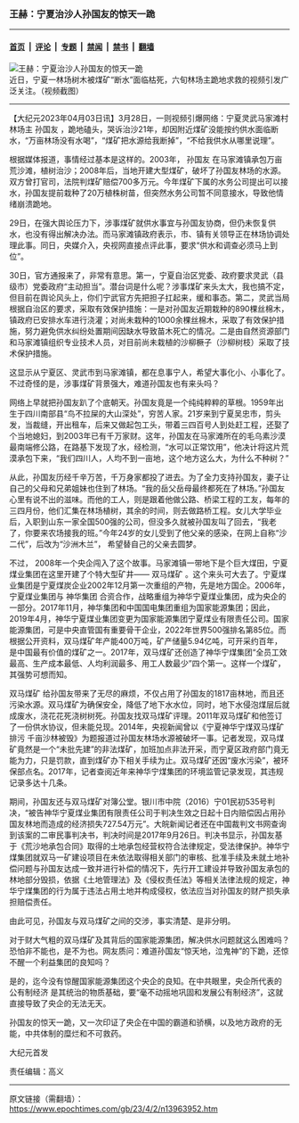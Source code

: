 ### 王赫：宁夏治沙人孙国友的惊天一跪

---

#### [首页](../../../..?n13963952) &nbsp;|&nbsp; [评论](../../../../../epoch-comment?n13963952) &nbsp;|&nbsp; [专题](../../../../../epoch-special?n13963952) &nbsp;|&nbsp; [禁闻](../../../../../epoch-news?n13963952) &nbsp;|&nbsp; [禁书](../../../../../books?n13963952) &nbsp;|&nbsp; [翻墙](https://github.com/gfw-breaker/nogfw/blob/master/README.md?n13963952)


<div><img alt="王赫：宁夏治沙人孙国友的惊天一跪" class="attachment-djy_600_400 size-djy_600_400 wp-post-image" src="https://i.epochtimes.com/assets/uploads/2023/03/id13961250-6a08bf82d74191cf9e1ca364ec960150-600x400.jpg"/>
<div class="caption">
 近日，宁夏一林场树木被煤矿“断水”面临枯死，六旬林场主跪地求救的视频引发广泛关注。（视频截图）
</div></div><hr/><div class="post_content" id="artbody" itemprop="articleBody">
 <!-- article content begin -->
 <p>
  【大纪元2023年04月03日讯】3月28日，一则视频引爆网络：宁夏灵武马家滩村林场主
  <ok href="https://www.epochtimes.com/gb/tag/%E5%AD%99%E5%9B%BD%E5%8F%8B.html">
   孙国友
  </ok>
  ，跪地磕头，哭诉治沙21年，却因附近煤矿没能按约供水面临断水，“万亩林场没有水喝”，“煤矿把水源给我断掉”，“不给我供水从哪里说理”。
 </p>
 <p>
  根据媒体报道，事情经过基本是这样的。2003年，
  <ok href="https://www.epochtimes.com/gb/tag/%E5%AD%99%E5%9B%BD%E5%8F%8B.html">
   孙国友
  </ok>
  在马家滩镇承包万亩荒沙滩，植树治沙；2008年后，当地开建大型煤矿，破坏了孙国友林场的水源。双方曾打官司，法院判煤矿赔偿700多万元。今年煤矿下属的水务公司提出可以接水，孙国友提前栽种了20万植株树苗，但突然水务公司暂不同意接水，导致他情绪崩溃跪地。
 </p>
 <p>
  29日，在强大舆论压力下，涉事煤矿就供水事宜与孙国友协商，但仍未恢复供水，也没有得出解决办法。而马家滩镇政府表示，市、镇有关领导正在林场协调处理此事。同日，央媒介入，央视网直接点评此事，要求“供水和调查必须马上到位”。
 </p>
 <p>
  30日，官方通报来了，非常有意思。第一，宁夏自治区党委、政府要求灵武（县级市）党委政府“主动担当”。潜台词是什么呢？涉事煤矿来头太大，我也搞不定，但目前在舆论风头上，你们宁武官方先把担子扛起来，缓和事态。第二，灵武当局根据自治区的要求，采取有效保护措施：一是对孙国友近期栽种的890棵丝棉木，镇政府已安排水车进行浇灌；对尚未栽种的1000余棵丝棉木，采取了有效保护措施，努力避免供水纠纷处置期间因缺水导致苗木死亡的情况。二是由自然资源部门和马家滩镇组织专业技术人员，对目前尚未栽植的沙柳橛子（沙柳树枝）采取了技术保护措施。
 </p>
 <p>
  这显示从宁夏区、灵武市到马家滩镇，都在息事宁人，希望大事化小、小事化了。不过奇怪的是，涉事煤矿背景强大，难道孙国友也有来头吗？
 </p>
 <p>
  网络上早就把孙国友趴了个底朝天。孙国友竟是一个纯纯粹粹的草根。1959年出生于四川南部县“鸟不拉屎的大山深处”，穷苦人家。21岁来到宁夏吴忠市，剪头发，当裁缝，开出租车，后来又做起包工头，带着三四百号人到处赶工程，还娶了个当地媳妇，到2003年已有千万家财。这年，孙国友在马家滩所在的毛乌素沙漠最南端修公路，在路基下发现了水，经检测，“水可以正常饮用”，他决计将这片荒漠承包下来，“我们四川人，人均不到一亩地，这个地方这么大，为什么不种树？”
 </p>
 <p>
  从此，孙国友历经千辛万苦，千万身家都投了进去。为了全力支持孙国友，妻子让自己的父母和兄弟姐妹也住到了林场。“我的岳父岳母最终都死在了林场。”孙国友心里有说不出的滋味。而他的工人，则是跟着他做公路、桥梁工程的工友，每年的三四月份，他们汇集在林场植树，其余的时间，则去做路桥工程。女儿大学毕业后，入职到山东一家全国500强的公司，但没多久就被孙国友叫了回去，“我老了，你要来农场接我的班。”今年24岁的女儿受到了他父亲的感染，在网上自称“沙二代”，后改为“沙洲木兰”， 希望替自己的父亲去圆梦。
 </p>
 <p>
  不过， 2008年一个央企闯入了这个故事。马家滩镇一带地下是个巨大煤田，宁夏煤业集团在这里开建了个特大型矿井——
  <ok href="https://www.epochtimes.com/gb/tag/%E5%8F%8C%E9%A9%AC%E7%85%A4%E7%9F%BF.html">
   双马煤矿
  </ok>
  。这个来头可大去了。宁夏煤业集团是宁夏煤炭企业2002年12月第一次重组的产物，先是地方国企。2006年，宁夏煤业集团与
  <ok href="https://www.epochtimes.com/gb/tag/%E7%A5%9E%E5%8D%8E%E9%9B%86%E5%9B%A2.html">
   神华集团
  </ok>
  合资合作，战略重组为神华宁夏煤业集团，成为央企的一部分。2017年11月，神华集团和中国国电集团重组为国家能源集团；因此，2019年4月，神华宁夏煤业集团变更为国家能源集团宁夏煤业有限责任公司。国家能源集团，可是中央直管国有重要骨干企业，2022年世界500强排名第85位。而根据公开资料，双马煤矿年产能400万吨，矿产储量5.94亿吨，可开采约百年，是中国最有价值的煤矿之一。2017年，双马煤矿还创造了神华宁煤集团“全员工效最高、生产成本最低、人均利润最多、用工人数最少”四个第一。这样一个煤矿，其强势可想而知。
 </p>
 <p>
  <ok href="https://www.epochtimes.com/gb/tag/%E5%8F%8C%E9%A9%AC%E7%85%A4%E7%9F%BF.html">
   双马煤矿
  </ok>
  给孙国友带来了无尽的麻烦，不仅占用了孙国友的1817亩林地，而且还污染水源。双马煤矿为确保安全，降低了地下水水位，同时，地下水侵泡煤层后就成废水，浇花花死浇树树死。孙国友找双马煤矿评理。2011年双马煤矿和他签订了一份供水协议，但未能兑现。2014年，央视新闻曾以《宁夏神华宁煤双马煤矿排污 千亩沙林被毁》为题报道过孙国友林场水源被破坏一事。记者发现，双马煤矿竟然是一个“未批先建”的非法煤矿，加班加点非法开采，而宁夏区政府部门竟无能为力，只是罚款，直到煤矿办下相关手续为止。双马煤矿还因“废水污染”，被环保部点名。2017年，记者查阅近年来神华宁煤集团的环境监管记录发现，其违规记录多达十几条。
 </p>
 <p>
  期间，孙国友还与双马煤矿对簿公堂。银川市中院（2016）宁01民初535号判决，“被告神华宁夏煤业集团有限责任公司于判决生效之日起十日内赔偿因占用孙国友林地而造成的经济损失727.54万元”。大皖新闻记者还在中国裁判文书网查询到该案的二审民事判决书，判决时间是2017年9月26日。判决书显示，孙国友基于《荒沙地承包合同》取得的土地承包经营权符合法律规定，受法律保护。神华宁煤集团就双马一矿建设项目在未依法取得相关部门的审核、批准手续及未就土地补偿问题与孙国友达成一致并进行补偿的情况下，先行开工建设并导致孙国友承包的林地部分毁损，依据《土地管理法》及《侵权责任法》等相关法律法规的规定，神华宁煤集团的行为属于违法占用土地并构成侵权，依法应当对孙国友的财产损失承担赔偿责任。
 </p>
 <p>
  由此可见，孙国友与双马煤矿之间的交涉，事实清楚、是非分明。
 </p>
 <p>
  对于财大气粗的双马煤矿及其背后的国家能源集团，解决供水问题就这么困难吗？恐怕非不能也，是不为也。网友质问：难道孙国友“惊天地，泣鬼神”的下跪，还惊不醒一个利益集团的良知吗？
 </p>
 <p>
  是的，迄今没有惊醒国家能源集团这个央企的良知。在中共眼里，央企所代表的
  <ok href="https://www.epochtimes.com/gb/tag/%E5%85%AC%E6%9C%89%E5%88%B6%E7%BB%8F%E6%B5%8E.html">
   公有制经济
  </ok>
  是其统治的物质基础，要“毫不动摇地巩固和发展公有制经济”，这就直接导致了央企的无法无天。
 </p>
 <p>
  孙国友的惊天一跪，又一次印证了央企在中国的霸道和骄横，以及地方政府的无能，中共体制的糜烂和不可救药。
 </p>
 <p>
  大纪元首发
 </p>
 <p>
  责任编辑：高义
 </p>
 <!-- article content end -->
 <div id="below_article_ad">
 </div>
</div>


---

原文链接（需翻墙）：https://www.epochtimes.com/gb/23/4/2/n13963952.htm